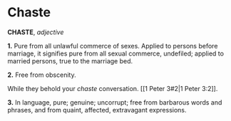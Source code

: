 # Chaste

**CHASTE**, _adjective_

**1.** Pure from all unlawful commerce of sexes. Applied to persons before marriage, it signifies pure from all sexual commerce, undefiled; applied to married persons, true to the marriage bed.

**2.** Free from obscenity.

While they behold your _chaste_ conversation. [[1 Peter 3#2|1 Peter 3:2]].

**3.** In language, pure; genuine; uncorrupt; free from barbarous words and phrases, and from quaint, affected, extravagant expressions.